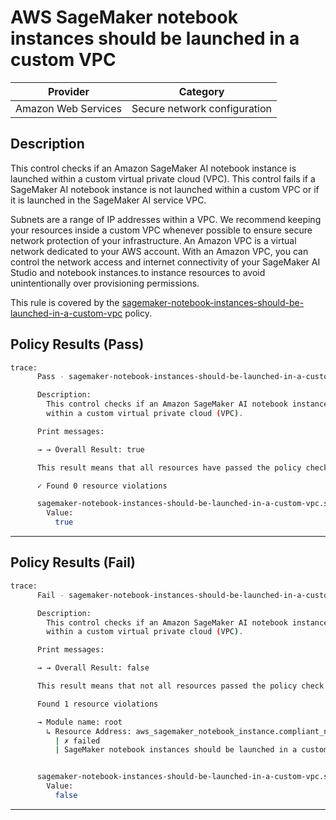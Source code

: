 # AWS SageMaker notebook instances should be launched in a custom VPC

| Provider            | Category                     |
| ------------------- | ---------------------------- |
| Amazon Web Services | Secure network configuration |

## Description

This control checks if an Amazon SageMaker AI notebook instance is launched within a custom virtual private cloud (VPC). This control fails if a SageMaker AI notebook instance is not launched within a custom VPC or if it is launched in the SageMaker AI service VPC.

Subnets are a range of IP addresses within a VPC. We recommend keeping your resources inside a custom VPC whenever possible to ensure secure network protection of your infrastructure. An Amazon VPC is a virtual network dedicated to your AWS account. With an Amazon VPC, you can control the network access and internet connectivity of your SageMaker AI Studio and notebook instances.to instance resources to avoid unintentionally over provisioning permissions.

This rule is covered by the [sagemaker-notebook-instances-should-be-launched-in-a-custom-vpc](https://github.com/hashicorp/policy-library-FSBP-Policy-Set-for-AWS-Terraform/blob/main/policies/sagemaker/sagemaker-notebook-instances-should-be-launched-in-a-custom-vpc.sentinel) policy.

## Policy Results (Pass)

```bash
trace:
      Pass - sagemaker-notebook-instances-should-be-launched-in-a-custom-vpc.sentinel

      Description:
        This control checks if an Amazon SageMaker AI notebook instance is launched
        within a custom virtual private cloud (VPC).

      Print messages:

      → → Overall Result: true

      This result means that all resources have passed the policy check for the policy sagemaker-notebook-instance-inside-vpc.

      ✓ Found 0 resource violations

      sagemaker-notebook-instances-should-be-launched-in-a-custom-vpc.sentinel:83:1 - Rule "main"
        Value:
          true
```

---

## Policy Results (Fail)

```bash
trace:
      Fail - sagemaker-notebook-instances-should-be-launched-in-a-custom-vpc.sentinel

      Description:
        This control checks if an Amazon SageMaker AI notebook instance is launched
        within a custom virtual private cloud (VPC).

      Print messages:

      → → Overall Result: false

      This result means that not all resources passed the policy check and the protected behavior is not allowed for the policy sagemaker-notebook-instance-inside-vpc.

      Found 1 resource violations

      → Module name: root
        ↳ Resource Address: aws_sagemaker_notebook_instance.compliant_notebook
          | ✗ failed
          | SageMaker notebook instances should be launched in a custom VPC. Refer to https://docs.aws.amazon.com/securityhub/latest/userguide/sagemaker-controls.html#sagemaker-2 for more details.


      sagemaker-notebook-instances-should-be-launched-in-a-custom-vpc.sentinel:83:1 - Rule "main"
        Value:
          false
```

---
